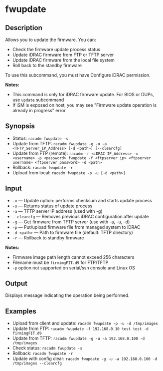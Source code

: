 # fwupdate

## Description

Allows you to update the firmware. You can:
- Check the firmware update process status
- Update iDRAC firmware from FTP or TFTP server
- Update iDRAC firmware from the local file system
- Roll back to the standby firmware

To use this subcommand, you must have Configure iDRAC permission.

**Notes:**
- This command is only for iDRAC firmware update. For BIOS or DUPs, use `update` subcommand
- If iSM is exposed on host, you may see "Firmware update operation is already in progress" error

## Synopsis

- Status: `racadm fwupdate -s`
- Update from TFTP: `racadm fwupdate -g -u -a <TFTP_Server_IP_Address> [-d <path>] [--clearcfg]`
- Update from FTP (remote): `racadm -r <iDRAC IP_Address> -u <username> -p <password> fwupdate -f <ftpserver ip> <ftpserver username> <ftpserver password> -d <path>`
- Rollback: `racadm fwupdate -r`
- Upload from local: `racadm fwupdate -p -u [-d <path>]`

## Input

- `-u` — Update option: performs checksum and starts update process
- `-s` — Returns status of update process
- `-a` — TFTP server IP address (used with -g)
- `--clearcfg` — Removes previous iDRAC configuration after update
- `-g` — Get firmware from TFTP server (use with -a, -u, -d)
- `-p` — Put/upload firmware file from managed system to iDRAC
- `-d <path>` — Path to firmware file (default: TFTP directory)
- `-r` — Rollback to standby firmware

**Notes:**
- Firmware image path length cannot exceed 256 characters
- Filename must be `firmimgFIT.d9` for FTP/TFTP
- `-p` option not supported on serial/ssh console and Linux OS

## Output

Displays message indicating the operation being performed.

## Examples

- Upload from client and update: `racadm fwupdate -p -u -d /tmp/images`
- Update from FTP: `racadm fwupdate -f 192.168.0.10 test test -d firmimgFIT.d9`
- Update from TFTP: `racadm fwupdate -g -u -a 192.168.0.100 -d /tmp/images`
- Check status: `racadm fwupdate -s`
- Rollback: `racadm fwupdate -r`
- Update with config clear: `racadm fwupdate -g -u -a 192.168.0.100 -d /tmp/images --clearcfg`